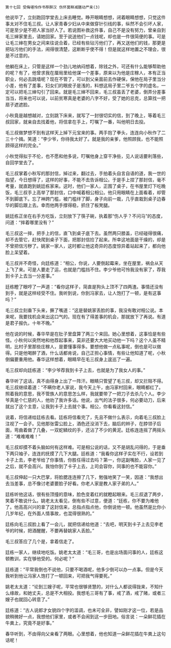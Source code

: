     第十七回 受侮堪怜作书荐醉汉 伤怀莫释减膳动严亲(3) 

   他说毕了，立刻跑回学堂去上床去睡觉。睁开眼睛想想，闭着眼睛想想，只觉这件事太对不住毛三叔。让人家青春少妇从中来做穿针引线的事，纵然不会引坏人家，可是至少是不把人家当好人了。若说图补救这件事，自己不是没有努力，曾亲自到毛三婶家里去，请她回家。至于说送他们一点钱呢，却也是一件很简便的事。可是让毛三婶在男女之间来往说合着，已经有些玷污他们了，再又送他们的钱，那更是把玷污他们的手法，闹得很清楚，这断断乎使不得！但是就这样地置之不理会，很是不过意的。

   他躺在床上，只管是这样一个劲儿地纳闷想着，除钱之外，可还有什么能够帮助他的呢？有了，他曾求我在厘局里给他谋一个差事，原来以为他是庄稼人，本有正当职业，何必去跳墙呢？现在不管了，可以到父亲面前去作硬保，保他在局子里当分小差，他有了差事，妇女们的眼皮子是浅的，料想这局子里二爷五个字的虚名，一定可以把毛三婶勾引了回来。就是毛三婶不回来，毛三叔虽丢了老婆，倒弄分差事当当，将来也可以说，以前贫寒真是老婆的八字不好，受了她的忌克，总算找一把扇子遮遮脸。

   小秋竟是越想越对，立刻跳下床来，就写了一封很切实的信，到了晚上，等着毛三叔回家，就亲自去找着他，将信拿在手上，叮嘱了一番，叫他明日去投。

   毛三叔做梦想不到有这样天上掉下元宝来的事。两手抱了拳头，连连向小秋作了二三十个揖。笑道：“李少爷，你待我太好了。就是我的亲爹，他照顾我，也不能照顾得这样的完全。”

   小秋觉得拟于不伦，也不愿和他多说，叮嘱他身上穿干净些，见人说话要利落些，自回学堂去了。

   毛三叔掌着小秋写的那封信，掉过来，翻过去，手拍着头自言自语的道，我一世的指望，今日想得了，这样的好事，不能不去告诉相公。于是手上捏了那封信，毫不考量，就直跑到姚廷栋家来。这时，他们一家人，正围了桌子，在书屋里灯下吃晚饭，毛三叔手上高举了那封信，口中喊着相公相公。他只用眼睛在上面看着，却管不到脚底下。忘了神跨门槛，被门槛绊了脚，身子向前一栽，几乎直栽到桌子边春华的脚后跟上去。幸而他两手撑得稳，抓住了板凳腿。

   姚廷栋正坐在右手方吃饭，立刻放下了筷子碗，执着那“伤人乎？不问马”的态度，问道：“摔着哪里没有？”

   毛三叔这一摔，把手上的信，直飞到桌子底下去。虽然两只膝盖，已经碰得很痛，却不去管它，赶快爬到桌子下面，把那封信捡了起来。所幸这地面是干燥的，却是不曾把信污秽了。姚家一家人，这时都让他这奇异的态度惊异着站起来了，都向他脸上呆望着。

   毛三叔并不奇怪，向廷栋道：“相公，你说，人要倒起霉来，坐在屋里，祸会从天上飞了来。可是人要走了运，也就是门槛挡不住。李少爷他可怜我没有家了，荐我到卡子上去当一分差事。”

   廷栋瞪了眼哼了一声道：“看你这样子，简直是狗头上顶不了四两渣。事情还没有到手，就是这样经受不住。我听到说，你到冯家去，让人饱打了一顿，是有这事吗？”

   毛三叔立刻垂下头来，撅了嘴道：“这是替姚家丢脸的事，我没有敢对相公说。本来呢，我要找机会来出这口气的。现在有了得差事的机会，那就放下了再说。有道是君子报仇，十年不晚。”

   他在说的时候，春华早是在肚子里盘算了两三个来回。她心里想着，这事恰是有些怪。小秋何以突然地和他荐起事来，莫非还要大大地买动他一下吗？这个人虽不精明，比村子里那些庄稼人，是要懂事得多。要想他做一点私事呢，倒也是可以做得。只是他喝醉了酒，什么话都肯说，自己正担心事情，有些让他知道了呢，小秋倒偏要重用他。春华这样想着，眼睛早在毛三叔身上逡巡了一遍。

   毛三叔却向廷栋道：“李少爷荐我到卡子上去，也就是为了我女人的事。”

   春华听了这话，真不由得身上出了一阵汗。眼睛只管望了毛三叔，却又拦阻不得。毛三叔继续着道：“不瞒你老人家说，我今天上午，由冯家村回来，眼睛都红了。照着我的意思，我不管族人的意思怎么样，我就要带了一把刀子去杀几个人。李少爷真是个仁慈的人，他劝了我许多话。他说，出气的法子很多，何必要动刀，后来就出了这个主意，让我到卡子上去就个事。相公，你看看这封信。”

   说着，将信递给廷栋去看。廷栋将信看完了，先且不做什么表示，向着毛三叔脸上注视了一会子。见他那张雷公脸上，酒色还没消下去，脑后的辫子，在脖领子后面，弯曲着做了几叠，一双蛇鳞纹的手，还沾了不少的黄泥。廷栋连连摇了两摇头道：“难难难难！”

   毛三叔却摸不着头脑如何有这样难。可是相公说的话，又不是胡乱问得的，于是垂下两只袖子，连连的抚摸了几下大腿。廷栋道：“我看你这样子实在不行，设若到卡子上去，李老爷给了你事情，你胜任得过去吗？第一，你这副嘴脸，人家一见了之后，就不会高兴。我怕你到了卡子上去，上司会容你，同事的也不能容你。”

   毛三叔伸起一只大巴掌，将脸腮连连擦了几下，勉强地笑了一笑，因道：“我想出去当差事，总不像讨老婆要脸子好看。你老人家是教人家子弟的人。”

   廷栋听他这话，很有些顶撞的意味，脸色变着红的就瞪起眼来。毛三叔退了两步，笑着不敢说什么。姚老太太看见，倒有些不过意，便道：“廷栋，你不要为难他了。他高高兴兴的拿了这封信来，总指点指点他，你倒说他一顿。他虽然是比你小几岁年纪，在外面人情事故，也混得很熟的。”

   廷栋向毛三叔脸上看了一会儿，就把信递给他道：“去吧，明天到卡子上去见李老爷的时候，把酒醒醒，不要再替姚家人丢脸。”

   毛三叔答应了几个是，拿着信走了。

   廷栋一家人，继续地吃饭。姚老太太道：“毛三哥，也是出场面问事的人，廷栋这顿教训，实在够他受的。何必呢？”

   廷栋道：“平常我倒也不说他，只要不喝酒呢，他多少倒可以办一点事。但是今天我听到他让冯家人饱打了一顿回来，可把我气得要死。”

   姚老太太道：“论到三嫂子呢，平常也很够贤慧的，对什么人都说得拢来，不知什么缘故，和她丈夫，总是不大相投。我想毛三哥有了事，戒了酒，戒了赌，或者三嫂子也就回心转意了。”

   廷栋道：“古人说郎才女貌四个字的滥调，也未可全非，譬如刚才这一位，若是品貌稍微好一点，我想他们家里，或者不会闹到这一步田地。俗言说：一朵鲜花插在牛粪上，究竟不是好事。”

   春华听到，不由得向父亲看了两眼。心里想着，他也知道一朵鲜花插在牛粪上这句话呢！

